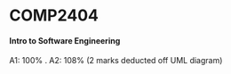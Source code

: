 # COMP2404
#### Intro to Software Engineering



A1: 100% . 
A2: 108% (2 marks deducted off UML diagram)
